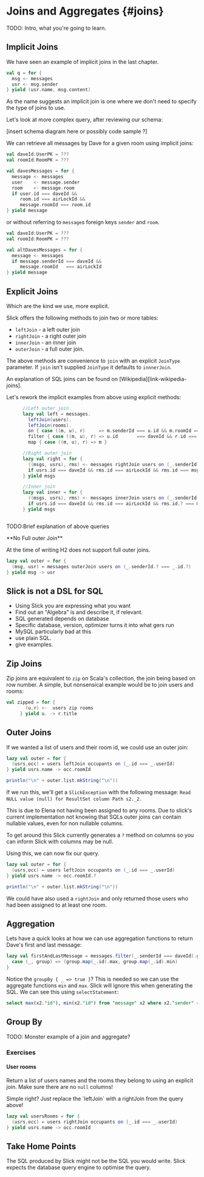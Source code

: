 # Joins and Aggregates {#joins}

TODO: Intro, what you're going to learn.

## Implicit Joins

We have seen an example of implicit joins in the last chapter.

~~~ scala
val q = for {
  msg <- messages
  usr <- msg.sender
} yield (usr.name, msg.content)
~~~

As the name suggests an implicit join is one where we don't need
to specify the type of joins to use.

Let's look at more complex query,
after reviewing our schema:

[insert schema diagram here or possibly code sample ?]

We can retrieve all messages by Dave for a given room using implicit joins:

~~~ scala
val daveId:UserPK = ???
val roomId:RoomPK = ???

val davesMessages = for {
  message <- messages
  user    <- message.sender
  room    <- message.room
  if user.id === daveId &&
     room.id === airLockId &&
     message.roomId === room.id
} yield message
~~~

or without referring to `message`s foreign keys `sender` and `room`.

~~~ scala
val daveId:UserPK = ???
val roomId:RoomPK = ???

val altDavesMessages = for {
  message <- messages
  if message.senderId === daveId &&
     message.roomId   === airLockId
} yield message
~~~

## Explicit Joins

Which are the kind we use, more explicit.


Slick offers the following methods to join two or more tables:

  * `leftJoin`  - a left outer join
  * `rightJoin` - a right outer join
  * `innerJoin` - an inner join
  * `outerJoin` - a full outer join.

The above methods are convenience to `join` with an explicit `JoinType` parameter.
If `join` isn't supplied `JoinType` it defaults to `innnerJoin`.

An explanation of SQL joins can be found on [Wikipedia][link-wikipedia-joins].

Let's rework the implicit examples from above using explicit methods:

``` scala
      //Left outer join
      lazy val left = messages.
        leftJoin(users).
        leftJoin(rooms).
        on { case ((m, u), r)     => m.senderId === u.id && m.roomId === r.id }.
        filter { case ((m, u), r) => u.id       === daveId && r.id === airLockId }.
        map { case ((m, u), r) => m }

      //Right outer join
      lazy val right = for {
        ((msgs, usrs), rms) <- messages rightJoin users on (_.senderId === _.id) rightJoin rooms on (_._1.roomId === _.id)
        if usrs.id === daveId && rms.id === airLockId && rms.id === msgs.roomId
      } yield msgs

      //Inner join
      lazy val inner = for {
        ((msgs, usrs), rms) <- messages innerJoin users on (_.senderId === _.id) leftJoin rooms on (_._1.roomId === _.id)
        if usrs.id === daveId && rms.id === airLockId && rms.id.? === msgs.roomId
      } yield msgs



```
TODO:Brief explanation of above queries


<div class="callout callout-info">
**No Full outer Join**

At the time of writing H2 does not support full outer joins.

~~~ scala
lazy val outer = for {
  (msg, usr) ← messages outerJoin users on (_.senderId.? === _.id.?)
} yield msg -> usr
~~~
</div>

## Slick is not a DSL for SQL

- Using Slick you are expressing what you want
- Find out an "Algebra" is and describe it, if relevant.
- SQL generated depends on database
- Specific database, version, optimizer turns it into what gers run
- MySQL particularly bad at this
- use plain SQL.
- give examples.

## Zip Joins

Zip joins are equivalent to `zip` on Scala's collection,
the join being based on row number.
A simple, but nonsensical example would be to join users and rooms:

<!-- Possibly worth while looking at joining user rooms to get names rather than id from occupants
    Would be a little involved as would need to equal length lists
-->
``` scala
val zipped = for {
       (u,r) <-  users zip rooms
     } yield u. -> r.title
```


## Outer Joins

If we wanted a list of users and their room id, we could use an outer join:

``` scala
lazy val outer = for {
  (usrs,occ) ← users leftJoin occupants on (_.id === _.userId)
} yield usrs.name -> occ.roomId

println("\n" + outer.list.mkString("\n"))
```

If we run this,
we'll get a `SlickException` with the following message:
`Read NULL value (null) for ResultSet column Path s2._2`.


This is due to Elena not having been assigned to any rooms.
Due to slick's current implementation not knowing that SQLs outer joins can contain nullable values,
even for non nullable columns.

To get around this Slick currently generates a `?` method on columns so you can inform Slick with columns may be null.

Using this, we can now fix our query.

``` scala
lazy val outer = for {
  (usrs,occ) ← users leftJoin occupants on (_.id === _.userId)
} yield usrs.name -> occ.roomId.?

println("\n" + outer.list.mkString("\n"))
```
We could have also used a `rightJoin` and only returned those users who had been assigned to at least one room.


## Aggregation

Lets have a quick looks at how we can use aggregation functions to return Dave's first and last message:

``` scala
lazy val firstAndLastMessage = messages.filter(_.senderId === daveId).groupBy { _ => true }.map {
  case (_, group) => (group.map(_.id).max, group.map(_.id).min)
}
```
<!-- found this on stackoverflow, should I reference it?
    //http://stackoverflow.com/questions/27049646/how-to-select-max-min-in-same-query-in-slick/27055250#27055250
-->
Notice the `groupBy { _ => true }`?
This is needed so we can use the aggregate functions `min` and `max`.
Slick will ignore this when generating the SQL.
We can see this using `selectStatement`:

``` sql
select max(x2."id"), min(x2."id") from "message" x2 where x2."sender" = 1
```

## Group By

TODO: Monster example of a join and aggregate?


### Exercises

#### User rooms

Return a list of users names and the rooms they belong to using an explicit join.
Make sure there are no `null` columns!

<div class="solution">
Simple right?
Just replace the `leftJoin` with a rightJoin from the query above!

~~~ scala
lazy val usersRooms = for {
  (usrs,occ) ← users rightJoin occupants on (_.id === _.userId)
} yield usrs.name -> occ.roomId

~~~
</div>


## Take Home Points

The SQL produced by Slick might not be the SQL you would write.
Slick expects the database query engine to optimise the query.



